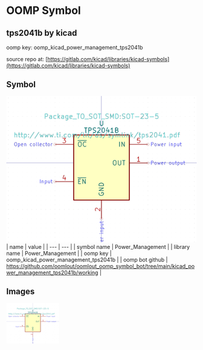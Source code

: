 # OOMP Symbol  
## tps2041b  by kicad  
  
oomp key: oomp_kicad_power_management_tps2041b  
  
source repo at: [https://gitlab.com/kicad/libraries/kicad-symbols](https://gitlab.com/kicad/libraries/kicad-symbols)  
## Symbol  
  
[![working.png](working_600.png)](working.png)  
| name | value | 
| --- | --- | 
| symbol name | Power_Management | 
| library name | Power_Management | 
| oomp key | oomp_kicad_power_management_tps2041b | 
| oomp bot github | https://github.com/oomlout/oomlout_oomp_symbol_bot/tree/main/kicad_power_management_tps2041b/working | 
## Images  
  
[![working.png](working_140.png)](working.png)  
